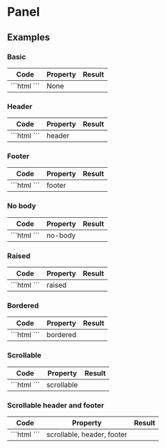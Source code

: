# Panel

## Examples

### Basic

<div class="sample-bloc">

  <pf-panel></pf-panel>

</div>

<div class = "sample-table full-width">

  <table>
    <thead>
      <tr>
        <th>Code</th>
        <th>Property</th>
        <th>Result</th>
      </tr>
    </thead>
    <tbody>
      <tr>
        <td>
          ```html
            <pf-panel></pf-panel>
          ```
        </td>
        <td>None</td>
        <td>
          <pf-panel></pf-panel>
        </td>
      </tr>
    </tbody>
  </table>

</div>

### Header

<div class="sample-bloc">

  <pf-panel header></pf-panel>

</div>

<div class = "sample-table full-width">

  <table>
    <thead>
      <tr>
        <th>Code</th>
        <th>Property</th>
        <th>Result</th>
      </tr>
    </thead>
    <tbody>
      <tr>
        <td>
          ```html
            <pf-panel header></pf-panel>
          ```
        </td>
        <td>header</td>
        <td>
          <pf-panel header></pf-panel>
        </td>
      </tr>
    </tbody>
  </table>

</div>

### Footer

<div class="sample-bloc">

  <pf-panel footer></pf-panel>

</div>

<div class = "sample-table full-width">

  <table>
    <thead>
      <tr>
        <th>Code</th>
        <th>Property</th>
        <th>Result</th>
      </tr>
    </thead>
    <tbody>
      <tr>
        <td>
          ```html
            <pf-panel footer></pf-panel>
          ```
        </td>
        <td>footer</td>
        <td>
          <pf-panel footer></pf-panel>
        </td>
      </tr>
    </tbody>
  </table>

</div>

### No body

<div class="sample-bloc">

  <pf-panel no-body></pf-panel>

</div>

<div class = "sample-table full-width">

  <table>
    <thead>
      <tr>
        <th>Code</th>
        <th>Property</th>
        <th>Result</th>
      </tr>
    </thead>
    <tbody>
      <tr>
        <td>
          ```html
            <pf-panel no-body></pf-panel>
          ```
        </td>
        <td>no-body</td>
        <td>
          <pf-panel no-body></pf-panel>
        </td>
      </tr>
    </tbody>
  </table>

</div>

### Raised

<div class="sample-bloc">

  <pf-panel raised></pf-panel>

</div>

<div class = "sample-table full-width">

  <table>
    <thead>
      <tr>
        <th>Code</th>
        <th>Property</th>
        <th>Result</th>
      </tr>
    </thead>
    <tbody>
      <tr>
        <td>
          ```html
            <pf-panel raised></pf-panel>
          ```
        </td>
        <td>raised</td>
        <td>
          <pf-panel raised></pf-panel>
        </td>
      </tr>
    </tbody>
  </table>

</div>

### Bordered

<div class="sample-bloc">

  <pf-panel bordered></pf-panel>

</div>

<div class = "sample-table full-width">

  <table>
    <thead>
      <tr>
        <th>Code</th>
        <th>Property</th>
        <th>Result</th>
      </tr>
    </thead>
    <tbody>
      <tr>
        <td>
          ```html
            <pf-panel bordered></pf-panel>
          ```
        </td>
        <td>bordered</td>
        <td>
          <pf-panel bordered></pf-panel>
        </td>
      </tr>
    </tbody>
  </table>

</div>

### Scrollable

<div class="sample-bloc">

  <pf-panel scrollable></pf-panel>

</div>

<div class = "sample-table full-width">

  <table>
    <thead>
      <tr>
        <th>Code</th>
        <th>Property</th>
        <th>Result</th>
      </tr>
    </thead>
    <tbody>
      <tr>
        <td>
          ```html
            <pf-panel scrollable></pf-panel>
          ```
        </td>
        <td>scrollable</td>
        <td>
          <pf-panel scrollable></pf-panel>
        </td>
      </tr>
    </tbody>
  </table>

</div>

### Scrollable header and footer

<div class="sample-bloc">

  <pf-panel header footer scrollable></pf-panel>

</div>

<div class = "sample-table full-width">

  <table>
    <thead>
      <tr>
        <th>Code</th>
        <th>Property</th>
        <th>Result</th>
      </tr>
    </thead>
    <tbody>
      <tr>
        <td>
          ```html
            <pf-panel header footer scrollable></pf-panel>
          ```
        </td>
        <td>scrollable, header, footer</td>
        <td>
          <pf-panel header footer scrollable></pf-panel>
        </td>
      </tr>
    </tbody>
  </table>

</div>

 